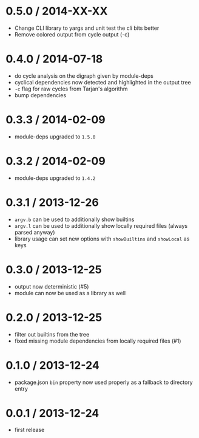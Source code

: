 0.5.0 / 2014-XX-XX
==================
  * Change CLI library to yargs and unit test the cli bits better
  * Remove colored output from cycle output (-c)

0.4.0 / 2014-07-18
==================
  * do cycle analysis on the digraph given by module-deps
  * cyclical dependencies now detected and highlighted in the output tree
  * `-c` flag for raw cycles from Tarjan's algorithm
  * bump dependencies

0.3.3 / 2014-02-09
==================
  * module-deps upgraded to `1.5.0`

0.3.2 / 2014-02-09
==================
  * module-deps upgraded to `1.4.2`

0.3.1 / 2013-12-26
==================
  * `argv.b` can be used to additionally show builtins
  * `argv.l` can be used to additionally show locally required files (always parsed anyway)
  * library usage can set new options with `showBuiltins` and `showLocal` as keys

0.3.0 / 2013-12-25
==================
  * output now deterministic (#5)
  * module can now be used as a library as well

0.2.0 / 2013-12-25
==================
  * filter out builtins from the tree
  * fixed missing module dependencies from locally required files (#1)

0.1.0 / 2013-12-24
==================
  * package.json `bin` property now used properly as a fallback to directory entry

0.0.1 / 2013-12-24
==================
  * first release
